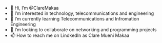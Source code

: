 - 👋 Hi, I’m @ClareMakaa
- 👀 I’m interested in technology, telecommunications and engineering
- 🌱 I’m currently learning Telecommunications and Infromation Engineering
- 💞️ I’m looking to collaborate on networking and programming projects
- 📫 How to reach me on LindkedIn as Clare Mueni Makaa

<!---
ClareMakaa/ClareMakaa is a ✨ special ✨ repository because its `README.md` (this file) appears on your GitHub profile.
You can click the Preview link to take a look at your changes.
--->
